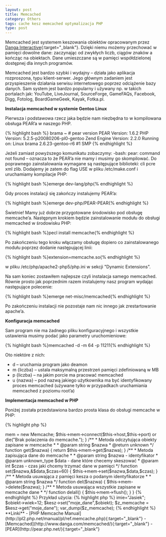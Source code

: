 ```yaml
---
layout: post
title: Memcached
category: Others
tags: cache kesz memcached optymalizacja PHP
type: post
---
```

Memcached jest systemem keszowania obiektów opracowanym przez [Danga Interactive](http://www.danga.com/){:target="_blank"}. Dzięki niemu możemy przechować w pamięci dowolne dane: zaczynając od zwykłych liczb, ciągów znaków a kończąc na obiektach. Dane umieszczane są w pamięci współdzielonej dostępnej dla innych programów.

Memcached jest bardzo szybki i wydajny – działa jako aplikacja rozproszona, typu klient-serwer. Jego głównym zadaniem jest przyspieszenie działania serwisu internetowego poprzez odciążenie bazy danych. Sam system jest bardzo popularny i używany np. w takich portalach jak: YouTube, LiveJournal, SourceForge, GameFAQs, Facebook, Digg, Fotolog, BoardGameGeek, Kayak, Fotka.pl.

**Instalacja memcached w systemie Gentoo Linux**

Pierwsza i podstawowa rzecz jaka będzie nam niezbędna to w kompilowana obsługa PEAR’a w naszego PHP.

{% highlight bash %}
brama ~ # pear version
PEAR Version: 1.6.2
PHP Version: 5.2.5-p20080206-pl0-gentoo
Zend Engine Version: 2.2.0
Running on: Linux brama 2.6.23-gentoo-r6 #1 SMP
{% endhighlight %}

Jeżeli zamiast powyższego komunikatu zobaczymy: -bash: pear: command not found – oznacza to że PEAR’a nie mamy i musimy go skompilować. Do poprawnego zainstalowania wymagane są następujące biblioteki: cli pcre xml zlib. Dodajemy je zatem do flag USE w pliku /etc/make.conf i uruchamiamy kompilacje PHP:

{% highlight bash %}emerge dev-lang/php{% endhighlight %}

Gdy proces instalacji się zakończy instalujemy PEAR’a:

{% highlight bash %}emerge dev-php/PEAR-PEAR{% endhighlight %}

Świetnie! Mamy już dobrze przygotowane środowisko pod obsługę memcache’a. Następnym krokiem będzie zainstalowanie modułu do obsługi memcached w środowisku PHP:

{% highlight bash %}pecl install memcache{% endhighlight %}

Po zakończeniu tego kroku włączamy obsługę dopiero co zainstalowanego modułu poprzez dodanie następującej linii:

{% highlight bash %}extension=memcache.so{% endhighlight %}

w pliku /etc/php/apache2-php5/php.ini w sekcji "Dynamic Extensions".

Na sam koniec zostawiłem najlepsze czyli instalacja samego memcached. Równie prosto jak poprzednim razem instalujemy nasz program wydając następujące polecenie:

{% highlight bash %}emerge net-misc/memcached{% endhighlight %}

Po zakończeniu instalacji nie pozostaje nam nic innego jak zrestartowanie apache’a.

**Konfiguracja memcached**

Sam program nie ma żadnego pliku konfiguracyjnego i wszystkie ustawienia musimy podać jako parametry uruchomieniowe:

{% highlight bash %}memcached -d -m 64 -p 11211{% endhighlight %}

Oto niektóre z nich:

- d – uruchamia program jako deamon
- m {liczba} – ustala maksymalną przestrzeń pamięci zdefiniowaną w MB
- p {liczba} – na jakim porcie ma pracować memcached
- u {nazwa} – pod nazwą jakiego użytkownika ma być identyfikowany proces memcached (używane tylko w przypadkach uruchamiania memcached z poziomu root’a)

**Implementacja memcached w PHP**

Poniżej została przedstawiona bardzo prosta klasa do obsługi memcache w PHP:

{% highlight php %}
<?php

class kesz {
  private $host="localhost";
  private $port="11211";
  private $mem;	

  /**
  * Konstruktor naszej klasy
  * tworzymy połączenie do naszego memcache
  */
   function __construct() {
      $this->mem = new Memcache;
      $this->mem->connect($this->host,$this->port) or
      die("Brak polaczenia do memcache.");
   }

   /**
   * Metoda odczytująca obiekty zapisane w memcache
   *
   * @param string $nazwa
   * @return unknown
   */
   function get($nazwa) {
      return $this->mem->get($nazwa);
   }

   /**
  * Metoda zapisująca dane do memcache
  *
  * @param string $nazwa - identyfikator
  * @param unknown_type $data - dane które checemy skeszować
  * @param int $czas - czas jaki chcemy trzymać dane w pamięci
  */
   function set($nazwa,&$data,$czas=60) {
      $this->mem->set($nazwa,$data,$czas);
   }

   /**
  * Metoda usuwająca z pamięci kesza o podanym identyfikatorze
  *
  * @param string $nazwa
  */
   function del($nazwa) {
      $this->mem->delete($nazwa);
   }

   /**
  * Metoda usuwająca wszystkie zapisane w memcache dane
  *
  */
  function delall() {
     $this->mem->flush();
   }
}
{% endhighlight %}

Przykład użycia:

{% highlight php %}
<?php
$kesz = new kesz();

$obiekt = new stdClass;
$obiekt->imie="Jasiek";
$obiekt->wiek=12;

$kesz->set("moje_dane",$obiekt);
$z_memcache = $kesz->get("moje_dane");
var_dump($z_memcache);
{% endhighlight %}

**Linki**

- [PHP Memcache Manual](http://pl2.php.net/manual/pl/ref.memcache.php){:target="_blank"}
- [Memcached](http://www.danga.com/memcached/){:target="_blank"}
- [PEAR](http://pear.php.net/){:target="_blank"}
